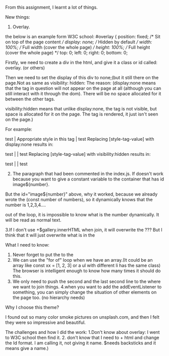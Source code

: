 From this assignment, I learnt a lot of things.

New things:
1. Overlay.

the below is an example form W3C school:
#overlay {
  position: fixed; /* Sit on top of the page content */
  display: none; /* Hidden by default */
  width: 100%; /* Full width (cover the whole page) */
  height: 100%; /* Full height (cover the whole page) */
  top: 0; 
  left: 0;
  right: 0;
  bottom: 0;
 
Firstly, we need to create a div in the html, and give it a class or id called: overlay. (or others)

Then we need to set the display of this div to none;(but it still there on the page.Not as same as visibility: hidden:
The reason:
(display:none means that the tag in question will not appear on the page at all (although you can still interact with it through the dom). There will be no space allocated for it between the other tags.

visibility:hidden means that unlike display:none, the tag is not visible, but space is allocated for it on the page. The tag is rendered, it just isn't seen on the page.)

For example:

test | <span style="[style-tag-value]">Appropriate style in this tag</span> | test
Replacing [style-tag-value] with display:none results in:

test |   | test
Replacing [style-tag-value] with visibility:hidden results in:

test |                        | test

2. The paragraph that had been commented in the index.js. If doesn't work because you want to give a constant variable to the container that has id image${number}.

But the id="image${number}" above, why it worked, because we already wrote the (const number of numbers), so it dynamically knows that the number is 1,2,3,4....

out of the loop, it is impossible to know what is the number dynamically. It will be read as normal text.

3.If I don't use +$gallery.innerHTML when join, it will overwrite the ??? But I think that it will just overwrite what is in the <main>


What I need to know:
1. Never forget to put the <scrpt></scrpt>to the <body>
2. We can use the "for of" loop when we have an array.(It could be an array like const xx = [1, 2, 3] or a ul with different li has the same class) The browser is intelligent enough to know how many times it should do this.
3. We only need to push the second and the last second line to the where we want to join things.
4.when you want to add the addEventListener to something, you can simply change the situation of other elements on the page too. (no hierarchy needs)
<!-------------------------------------->


Why I choose this theme?

I found out so many color smoke pictures on unsplash.com, and then I felt they were so impressive and beautiful. 

The challenges and how I did the work:
1.Don't know about overlay: I went to W3C school then find it.
2. don't know that I need to + html and change the Id format. I am calling it, not giving it name. $needs backsticks and it means give a name.)